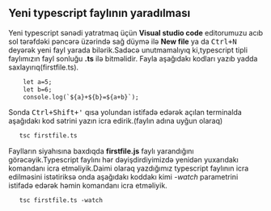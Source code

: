 ## Yeni typescript faylının yaradılması

Yeni typescript sənədi yatratmaq üçün **Visual studio code** editorumuzu acıb sol tərəfdəki pəncərə üzərində sağ düymə ilə **New file** ya da <kbd>Ctrl+N</kbd> deyərək yeni fayl yarada bilərik.Sadəcə unutmamalıyıq ki,typescript tipli faylımızın fayl sonluğu **.ts** ilə bitməlidir.
Fayla aşağıdakı kodları yazıb yadda saxlayırıq(firstfile.ts).

```html
    let a=5;
    let b=6;
    console.log(`${a}+${b}=${a+b}`);
```

Sonda <kbd>Ctrl+Shift+'</kbd> qısa yolundan istifadə edərək açılan terminalda aşağıdakı kod sətrini yazın icra edirik.(faylın adına uyğun olaraq)  

```html
   tsc firstfile.ts
```

Faylların siyahısına baxdıqda **firstfile.js** faylı yarandığını görəcəyik.Typescript faylını hər dəyişdirdiyimizdə yenidən yuxarıdakı komandanı icra etməliyik.Daimi olaraq yazdığımız typescript faylının icra edilməsini istətiriksə onda aşağıdakı koddakı kimi *-watch* parametrini istifadə edərək həmin komandanı icra etməliyik.

```html
   tsc firstfile.ts -watch
```
